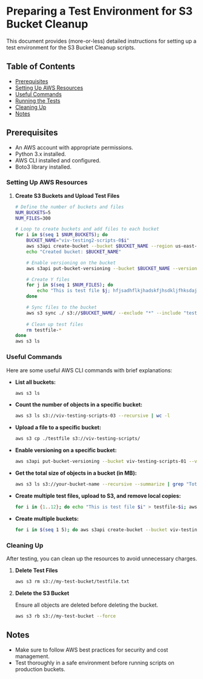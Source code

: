 # Preparing a Test Environment for S3 Bucket Cleanup

This document provides (more-or-less) detailed instructions for setting up a test environment for the S3 Bucket Cleanup scripts.

## Table of Contents

- [Prerequisites](#prerequisites)
- [Setting Up AWS Resources](#setting-up-aws-resources)
- [Useful Commands](#useful-commands)
- [Running the Tests](#running-the-tests)
- [Cleaning Up](#cleaning-up)
- [Notes](#notes)


## Prerequisites

- An AWS account with appropriate permissions.
- Python 3.x installed.
- AWS CLI installed and configured.
- Boto3 library installed.

### Setting Up AWS Resources

1. **Create S3 Buckets and Upload Test Files**

    ```sh
    # Define the number of buckets and files
    NUM_BUCKETS=5
    NUM_FILES=300

    # Loop to create buckets and add files to each bucket
    for i in $(seq 1 $NUM_BUCKETS); do 
        BUCKET_NAME="viv-testing2-scripts-0$i"
        aws s3api create-bucket --bucket $BUCKET_NAME --region us-east-1
        echo "Created bucket: $BUCKET_NAME"

        # Enable versioning on the bucket
        aws s3api put-bucket-versioning --bucket $BUCKET_NAME --versioning-configuration Status=Enabled

        # Create Y files
        for j in $(seq 1 $NUM_FILES); do
            echo "This is test file $j; hfjsadhflkjhadskfjhsdkljfhksdajhfkasdhfjksdhkfjhasdkjfhkdsahfkjsd" > testfile--$j
        done

        # Sync files to the bucket
        aws s3 sync ./ s3://$BUCKET_NAME/ --exclude "*" --include "testfile-*"
        
        # Clean up test files
        rm testfile-*
    done
    aws s3 ls
    ```

### Useful Commands

Here are some useful AWS CLI commands with brief explanations:

- **List all buckets:**
    ```sh
    aws s3 ls
    ```

- **Count the number of objects in a specific bucket:**
    ```sh
    aws s3 ls s3://viv-testing-scripts-03 --recursive | wc -l
    ```

- **Upload a file to a specific bucket:**
    ```sh
    aws s3 cp ./testfile s3://viv-testing-scripts/
    ```

- **Enable versioning on a specific bucket:**
    ```sh
    aws s3api put-bucket-versioning --bucket viv-testing-scripts-01 --versioning-configuration Status=Enabled
    ```

- **Get the total size of objects in a bucket (in MB):**
    ```sh
    aws s3 ls s3://your-bucket-name --recursive --summarize | grep "Total Size" | awk '{print $3/1024/1024 " MB"}'
    ```

- **Create multiple test files, upload to S3, and remove local copies:**
    ```sh
    for i in {1..12}; do echo "This is test file $i" > testfile-$i; aws s3 cp testfile-$i s3://viv-testing-scripts/; rm testfile-$i; done
    ```

- **Create multiple buckets:**
    ```sh
    for i in $(seq 1 5); do aws s3api create-bucket --bucket viv-testing2-scripts-0$i --region us-east-1; done
    ```

### Cleaning Up

After testing, you can clean up the resources to avoid unnecessary charges.

1. **Delete Test Files**

    ```sh
    aws s3 rm s3://my-test-bucket/testfile.txt
    ```

2. **Delete the S3 Bucket**

    Ensure all objects are deleted before deleting the bucket.

    ```sh
    aws s3 rb s3://my-test-bucket --force
    ```

## Notes

- Make sure to follow AWS best practices for security and cost management.
- Test thoroughly in a safe environment before running scripts on production buckets.
